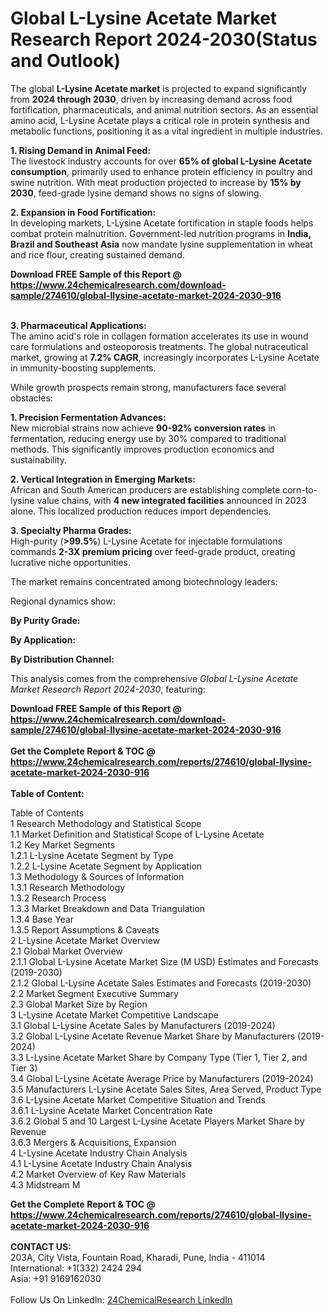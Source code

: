 <h1>Global L-Lysine Acetate Market Research Report 2024-2030(Status and Outlook)</h1><p>The global <strong>L-Lysine Acetate market</strong> is projected to expand significantly from <strong>2024 through 2030</strong>, driven by increasing demand across food fortification, pharmaceuticals, and animal nutrition sectors. As an essential amino acid, L-Lysine Acetate plays a critical role in protein synthesis and metabolic functions, positioning it as a vital ingredient in multiple industries.</p><p><strong>1. Rising Demand in Animal Feed:</strong><br>
The livestock industry accounts for over <strong>65% of global L-Lysine Acetate consumption</strong>, primarily used to enhance protein efficiency in poultry and swine nutrition. With meat production projected to increase by <strong>15% by 2030</strong>, feed-grade lysine demand shows no signs of slowing.</p><p><strong>2. Expansion in Food Fortification:</strong><br>
In developing markets, L-Lysine Acetate fortification in staple foods helps combat protein malnutrition. Government-led nutrition programs in <strong>India, Brazil and Southeast Asia</strong> now mandate lysine supplementation in wheat and rice flour, creating sustained demand.</p><div><b>Download FREE Sample of this Report @ 
            <a href="https://www.24chemicalresearch.com/download-sample/274610/global-llysine-acetate-market-2024-2030-916">
            https://www.24chemicalresearch.com/download-sample/274610/global-llysine-acetate-market-2024-2030-916</a></b></div><br><p><strong>3. Pharmaceutical Applications:</strong><br>
The amino acid's role in collagen formation accelerates its use in wound care formulations and osteoporosis treatments. The global nutraceutical market, growing at <strong>7.2% CAGR</strong>, increasingly incorporates L-Lysine Acetate in immunity-boosting supplements.</p><p>While growth prospects remain strong, manufacturers face several obstacles:</p><p><strong>1. Precision Fermentation Advances:</strong><br>
New microbial strains now achieve <strong>90-92% conversion rates</strong> in fermentation, reducing energy use by 30% compared to traditional methods. This significantly improves production economics and sustainability.</p><p><strong>2. Vertical Integration in Emerging Markets:</strong><br>
African and South American producers are establishing complete corn-to-lysine value chains, with <strong>4 new integrated facilities</strong> announced in 2023 alone. This localized production reduces import dependencies.</p><p><strong>3. Specialty Pharma Grades:</strong><br>
High-purity (<strong>&gt;99.5%</strong>) L-Lysine Acetate for injectable formulations commands <strong>2-3X premium pricing</strong> over feed-grade product, creating lucrative niche opportunities.</p><p>The market remains concentrated among biotechnology leaders:</p><p>Regional dynamics show:</p><p><strong>By Purity Grade:</strong></p><p><strong>By Application:</strong></p><p><strong>By Distribution Channel:</strong></p><p>This analysis comes from the comprehensive <em>Global L-Lysine Acetate Market Research Report 2024-2030</em>, featuring:</p><div><b>Download FREE Sample of this Report @ 
            <a href="https://www.24chemicalresearch.com/download-sample/274610/global-llysine-acetate-market-2024-2030-916">
            https://www.24chemicalresearch.com/download-sample/274610/global-llysine-acetate-market-2024-2030-916</a></b></div><br><div><b>Get the Complete Report & TOC @ 
            <a href="https://www.24chemicalresearch.com/reports/274610/global-llysine-acetate-market-2024-2030-916">
            https://www.24chemicalresearch.com/reports/274610/global-llysine-acetate-market-2024-2030-916</a></b></div><br>
            <b>Table of Content:</b><p>Table of Contents<br />
1 Research Methodology and Statistical Scope<br />
1.1 Market Definition and Statistical Scope of L-Lysine Acetate<br />
1.2 Key Market Segments<br />
1.2.1 L-Lysine Acetate Segment by Type<br />
1.2.2 L-Lysine Acetate Segment by Application<br />
1.3 Methodology & Sources of Information<br />
1.3.1 Research Methodology<br />
1.3.2 Research Process<br />
1.3.3 Market Breakdown and Data Triangulation<br />
1.3.4 Base Year<br />
1.3.5 Report Assumptions & Caveats<br />
2 L-Lysine Acetate Market Overview<br />
2.1 Global Market Overview<br />
2.1.1 Global L-Lysine Acetate Market Size (M USD) Estimates and Forecasts (2019-2030)<br />
2.1.2 Global L-Lysine Acetate Sales Estimates and Forecasts (2019-2030)<br />
2.2 Market Segment Executive Summary<br />
2.3 Global Market Size by Region<br />
3 L-Lysine Acetate Market Competitive Landscape<br />
3.1 Global L-Lysine Acetate Sales by Manufacturers (2019-2024)<br />
3.2 Global L-Lysine Acetate Revenue Market Share by Manufacturers (2019-2024)<br />
3.3 L-Lysine Acetate Market Share by Company Type (Tier 1, Tier 2, and Tier 3)<br />
3.4 Global L-Lysine Acetate Average Price by Manufacturers (2019-2024)<br />
3.5 Manufacturers L-Lysine Acetate Sales Sites, Area Served, Product Type<br />
3.6 L-Lysine Acetate Market Competitive Situation and Trends<br />
3.6.1 L-Lysine Acetate Market Concentration Rate<br />
3.6.2 Global 5 and 10 Largest L-Lysine Acetate Players Market Share by Revenue<br />
3.6.3 Mergers & Acquisitions, Expansion<br />
4 L-Lysine Acetate Industry Chain Analysis<br />
4.1 L-Lysine Acetate Industry Chain Analysis<br />
4.2 Market Overview of Key Raw Materials<br />
4.3 Midstream M</p><div><b>Get the Complete Report & TOC @ 
            <a href="https://www.24chemicalresearch.com/reports/274610/global-llysine-acetate-market-2024-2030-916">
            https://www.24chemicalresearch.com/reports/274610/global-llysine-acetate-market-2024-2030-916</a></b></div><br><b>CONTACT US:</b><br>
            203A, City Vista, Fountain Road, Kharadi, Pune, India - 411014<br>
            International: +1(332) 2424 294<br>
            Asia: +91 9169162030 <br><br>
            Follow Us On LinkedIn: <a href="https://www.linkedin.com/company/24chemicalresearch/">24ChemicalResearch LinkedIn</a>